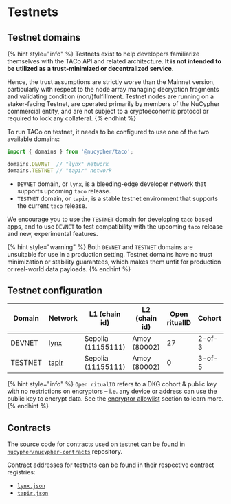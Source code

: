 # Testnets

## Testnet domains

{% hint style="info" %}
Testnets exist to help developers familiarize themselves with the TACo API and related architecture. **It is not intended to be utilized as a trust-minimized or decentralized service**.&#x20;

Hence, the trust assumptions are strictly worse than the Mainnet version, particularly with respect to the node array managing decryption fragments and validating condition (non/)fulfillment. Testnet nodes are running on a staker-facing Testnet, are operated primarily by members of the NuCypher commercial entity, and are not subject to a cryptoeconomic protocol or required to lock any collateral.
{% endhint %}

To run TACo on testnet, it needs to be configured to use one of the two available domains:

```typescript
import { domains } from '@nucypher/taco';

domains.DEVNET  // "lynx" network
domains.TESTNET // "tapir" network
```

* `DEVNET` domain, or `lynx`, is a bleeding-edge developer network that supports upcoming `taco` release.
* `TESTNET` domain, or `tapir`, is a stable testnet environment that supports the current `taco` release.

We encourage you to use the `TESTNET` domain for developing `taco` based apps, and to use `DEVNET` to test compatibility with the upcoming `taco` release and new, experimental features.

{% hint style="warning" %}
Both `DEVNET` and `TESTNET` domains are unsuitable for use in a production setting. Testnet domains have no trust minimization or stability guarantees, which makes them unfit for production or real-world data payloads.
{% endhint %}

## Testnet configuration

<table><thead><tr><th width="121">Domain</th><th width="96">Network</th><th width="132">L1 (chain id)</th><th width="126">L2 (chain id)</th><th width="134" data-type="number">Open ritualID</th><th>Cohort</th></tr></thead><tbody><tr><td>DEVNET</td><td><a href="https://lynx-3.nucypher.network:9151/status">lynx</a></td><td>Sepolia<br>(11155111)</td><td>Amoy (80002)</td><td>27</td><td>2-of-3</td></tr><tr><td>TESTNET</td><td><a href="https://tapir-3.nucypher.network:9151/status">tapir</a></td><td>Sepolia<br>(11155111)</td><td>Amoy (80002)</td><td>0</td><td>3-of-5</td></tr></tbody></table>

{% hint style="info" %}
`Open ritualID` refers to a DKG cohort & public key with no restrictions on encryptors – i.e. any device or address can use the public key to encrypt data. See the [encryptor allowlist](../fees/encryptor-allowlist.md) section to learn more.
{% endhint %}

## Contracts

The source code for contracts used on testnet can be found in [`nucypher/nucypher-contracts`](https://github.com/nucypher/nucypher-contracts) repository.&#x20;

Contract addresses for testnets can be found in their respective contract registries:

* [`lynx.json`](https://github.com/nucypher/nucypher-contracts/blob/main/deployment/artifacts/lynx.json)
* [`tapir.json`](https://github.com/nucypher/nucypher-contracts/blob/main/deployment/artifacts/tapir.json)
